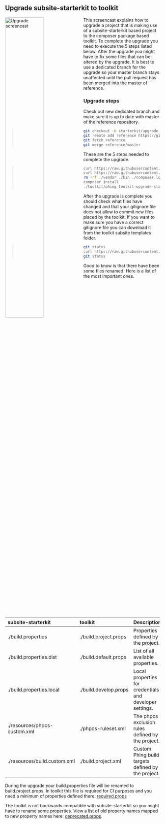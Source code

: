 ## Upgrade subsite-starterkit to toolkit
   
<a href="http://www.youtube.com/watch?feature=player_embedded&v=cwGZilB3BjQ
" target="_blank"><img src="http://img.youtube.com/vi/cwGZilB3BjQ/0.jpg" 
alt="Upgrade screencast" width="50%" align="left" /></a>

This screencast explains how to upgrade a project that is making use of a
subsite-starterkit based project to the composer package based toolkit. To
complete the upgrade you need to execute the 5 steps listed below. After the
upgrade you might have to fix some files that can be altered by the upgrade. It
is best to use a dedicated branch for the upgrade so your master branch stays
unaffected until the pull request has been merged into the master of reference.

### Upgrade steps

Check out new dedicated branch and make sure it is up to date with master of the
reference repository.

>```bash
> git checkout -b starterkit/upgrade
> git remote add reference https://github.com/ec-europa/<project-id>-reference.git
> git fetch reference
> git merge reference/master
>```

These are the 5 steps needed to complete the upgrade.

>```bash
> curl https://raw.githubusercontent.com/ec-europa/toolkit/master/includes/templates/subsite/composer.json > composer.json
> curl https://raw.githubusercontent.com/ec-europa/toolkit/master/includes/templates/subsite/build.xml > build.xml
> rm -rf ./vendor ./bin ./composer.lock
> composer install
> ./toolkit/phing toolkit-upgrade-starterkit
>```

After the upgrade is complete you should check what files have changed and that
your gitignore file does not allow to commit new files placed by the toolkit. If
you want to make sure you have a correct gitignore file you can download it from
the toolkit subsite templates folder.

>```bash
> git status
> curl https://raw.githubusercontent.com/ec-europa/toolkit/master/includes/templates/subsite/.gitignore > .gitignore
> git status
>```

Good to know is that there have been some files renamed. Here is a list of the
most important ones.

|subsite-starterkit|toolkit|Description|
|:---|:---|:---|
|./build.properties|./build.project.props|Properties defined by the project.|
|./build.properties.dist|./build.default.props|List of all available properties.|
|./build.properties.local|./build.develop.props|Local properties for credentials and developer settings.|
|./resources/phpcs-custom.xml|./phpcs-ruleset.xml|The phpcs exclusion rules defined by the project.| 
|./resources/build.custom.xml|./build.project.xml|Custom Phing build targets defined by the project.|

During the upgrade your build.properties file will be renamed to
build.project.props. In toolkit this file is required for CI purposes and you
need a minimum of properties defined there:
[required.props](../includes/phing/props/required.props)

The toolkit is not backwards compatible with
subsite-starterkit so you might have to rename some properties. View a list
of old property names mapped to new property names here:
[deprecated.props](../includes/phing/build/help/deprecated.props).
